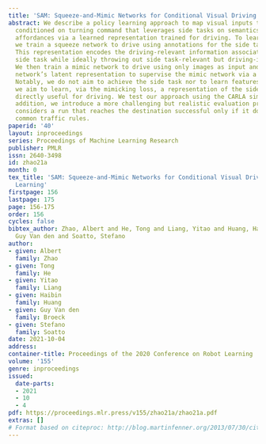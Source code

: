 ```yaml
---
title: 'SAM: Squeeze-and-Mimic Networks for Conditional Visual Driving Policy Learning'
abstract: We describe a policy learning approach to map visual inputs to driving controls
  conditioned on turning command that leverages side tasks on semantics and object
  affordances via a learned representation trained for driving. To learn this representation,
  we train a squeeze network to drive using annotations for the side task as input.
  This representation encodes the driving-relevant information associated with the
  side task while ideally throwing out side task-relevant but driving-irrelevant nuisances.
  We then train a mimic network to drive using only images as input and use the squeeze
  network’s latent representation to supervise the mimic network via a mimicking loss.
  Notably, we do not aim to achieve the side task nor to learn features for it; instead,
  we aim to learn, via the mimicking loss, a representation of the side task annotations
  directly useful for driving. We test our approach using the CARLA simulator. In
  addition, we introduce a more challenging but realistic evaluation protocol that
  considers a run that reaches the destination successful only if it does not violate
  common traffic rules.
paperid: '40'
layout: inproceedings
series: Proceedings of Machine Learning Research
publisher: PMLR
issn: 2640-3498
id: zhao21a
month: 0
tex_title: 'SAM: Squeeze-and-Mimic Networks for Conditional Visual Driving Policy
  Learning'
firstpage: 156
lastpage: 175
page: 156-175
order: 156
cycles: false
bibtex_author: Zhao, Albert and He, Tong and Liang, Yitao and Huang, Haibin and Broeck,
  Guy Van den and Soatto, Stefano
author:
- given: Albert
  family: Zhao
- given: Tong
  family: He
- given: Yitao
  family: Liang
- given: Haibin
  family: Huang
- given: Guy Van den
  family: Broeck
- given: Stefano
  family: Soatto
date: 2021-10-04
address:
container-title: Proceedings of the 2020 Conference on Robot Learning
volume: '155'
genre: inproceedings
issued:
  date-parts:
  - 2021
  - 10
  - 4
pdf: https://proceedings.mlr.press/v155/zhao21a/zhao21a.pdf
extras: []
# Format based on citeproc: http://blog.martinfenner.org/2013/07/30/citeproc-yaml-for-bibliographies/
---
```

